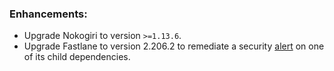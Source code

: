 ### Enhancements:

- Upgrade Nokogiri to version `>=1.13.6`.
- Upgrade Fastlane to version 2.206.2 to remediate a security [alert](https://github.com/Tumiya/forsis/security/dependabot/7) on one of its child dependencies.
